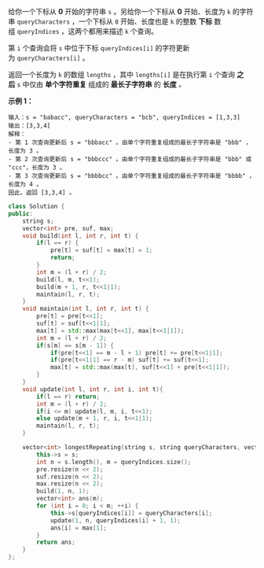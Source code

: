 给你一个下标从 **0** 开始的字符串 `s` 。另给你一个下标从 **0** 开始、长度为 `k` 的字符串 `queryCharacters` ，一个下标从 `0` 开始、长度也是 `k` 的整数 **下标** 数组 `queryIndices` ，这两个都用来描述 `k` 个查询。

第 `i` 个查询会将 `s` 中位于下标 `queryIndices[i]` 的字符更新为 `queryCharacters[i]` 。

返回一个长度为 `k` 的数组 `lengths` ，其中 `lengths[i]` 是在执行第 `i` 个查询 **之后** `s` 中仅由 **单个字符重复** 组成的 **最长子字符串** 的 **长度** _。_

**示例 1：**

```
输入：s = "babacc", queryCharacters = "bcb", queryIndices = [1,3,3]
输出：[3,3,4]
解释：
- 第 1 次查询更新后 s = "bbbacc" 。由单个字符重复组成的最长子字符串是 "bbb" ，长度为 3 。
- 第 2 次查询更新后 s = "bbbccc" 。由单个字符重复组成的最长子字符串是 "bbb" 或 "ccc"，长度为 3 。
- 第 3 次查询更新后 s = "bbbbcc" 。由单个字符重复组成的最长子字符串是 "bbbb" ，长度为 4 。
因此，返回 [3,3,4] 。
```

```c++
class Solution {
public:
    string s;
    vector<int> pre, suf, max;
    void build(int l, int r, int t) {
        if(l == r) {
            pre[t] = suf[t] = max[t] = 1;
            return;
        }
        int m = (l + r) / 2;
        build(l, m, t<<1);
        build(m + 1, r, t<<1|1);
        maintain(l, r, t);
    }
    void maintain(int l, int r, int t) {
        pre[t] = pre[t<<1];
        suf[t] = suf[t<<1|1];
        max[t] = std::max(max[t<<1], max[t<<1|1]);
        int m = (l + r) / 2;
        if(s[m] == s[m - 1]) {
            if(pre[t<<1] == m - l + 1) pre[t] += pre[t<<1|1];
            if(pre[t<<1|1] == r - m) suf[t] += suf[t<<1];
            max[t] = std::max(max[t], suf[t<<1] + pre[t<<1|1]);
        }
    }
    void update(int l, int r, int i, int t){
        if(l == r) return;
        int m = (l + r) / 2;
        if(i <= m) update(l, m, i, t<<1);
        else update(m + 1, r, i, t<<1|1);
        maintain(l, r, t);
    }

    vector<int> longestRepeating(string s, string queryCharacters, vector<int>& queryIndices) {
        this->s = s;
        int n = s.length(), m = queryIndices.size();
        pre.resize(n << 2);
        suf.resize(n << 2);
        max.resize(n << 2);
        build(1, n, 1);
        vector<int> ans(m);
        for (int i = 0; i < m; ++i) {
            this->s[queryIndices[i]] = queryCharacters[i];
            update(1, n, queryIndices[i] + 1, 1);
            ans[i] = max[1];
        }
        return ans;
    }
};
```